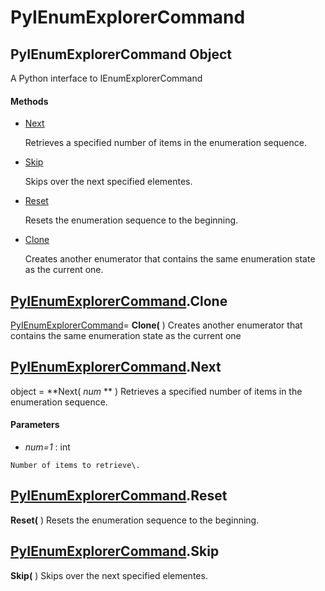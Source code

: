 # PyIEnumExplorerCommand

## PyIEnumExplorerCommand Object

A Python interface to IEnumExplorerCommand

#### Methods


  - [Next](PyIEnumExplorerCommand.md#pyienumexplorercommandnext)

    Retrieves a specified number of items in the enumeration sequence\.&nbsp;

  - [Skip](PyIEnumExplorerCommand.md#pyienumexplorercommandskip)

    Skips over the next specified elementes\.&nbsp;

  - [Reset](PyIEnumExplorerCommand.md#pyienumexplorercommandreset)

    Resets the enumeration sequence to the beginning\.&nbsp;

  - [Clone](PyIEnumExplorerCommand.md#pyienumexplorercommandclone)

    Creates another enumerator that contains the same enumeration state as the current one\.&nbsp;

## [PyIEnumExplorerCommand](#pyienumexplorercommand)\.Clone

[PyIEnumExplorerCommand](#pyienumexplorercommand)\= **Clone\(** \)
Creates another enumerator that contains the same enumeration state as the current one

## [PyIEnumExplorerCommand](#pyienumexplorercommand)\.Next

object \= **Next\( *num* ** \)
Retrieves a specified number of items in the enumeration sequence\.

#### Parameters


  -  *num\=1* : int

    Number of items to retrieve\.

## [PyIEnumExplorerCommand](#pyienumexplorercommand)\.Reset

 **Reset\(** \)
Resets the enumeration sequence to the beginning\.

## [PyIEnumExplorerCommand](#pyienumexplorercommand)\.Skip

 **Skip\(** \)
Skips over the next specified elementes\.
